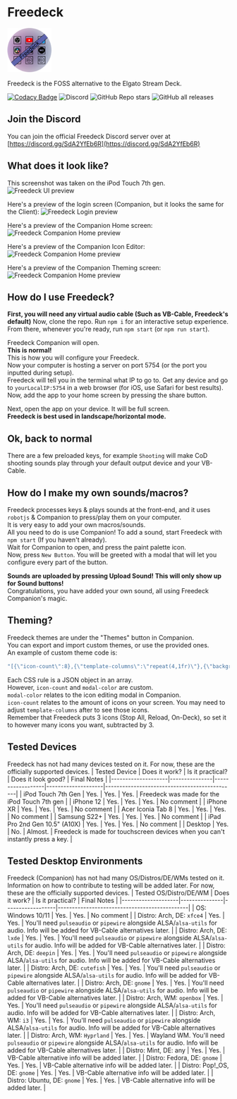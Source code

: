# Freedeck

<img src="https://github.com/freedeck/freedeck/blob/dev/src/app/assets/icons/freedeck.png?raw=true" width='100' height='100'>

Freedeck is the FOSS alternative to the Elgato Stream Deck.  

[![Codacy Badge](https://app.codacy.com/project/badge/Grade/b18dd7c07b464827a367c50b263bc039)](https://app.codacy.com/gh/Freedeck/Freedeck/dashboard?utm_source=gh&utm_medium=referral&utm_content=&utm_campaign=Badge_grade)
![Discord](https://img.shields.io/discord/1077430225874468975)
![GitHub Repo stars](https://img.shields.io/github/stars/Freedeck/Freedeck)
![GitHub all releases](https://img.shields.io/github/downloads/Freedeck/Freedeck/total)

## Join the Discord

You can join the official Freedeck Discord server over at [https://discord.gg/SdA2YfEb6R](https://discord.gg/SdA2YfEb6R)

## What does it look like?

This screenshot was taken on the iPod Touch 7th gen.
![Freedeck UI preview](https://aidens.dev/captures/imgs/Freedeck_500_Default.png)

Here's a preview of the login screen (Companion, but it looks the same for the Client):
![Freedeck Login preview](https://aidens.dev/captures/imgs/Screenshot@2023_10_03_19_17_36291-aidens.png)

Here's a preview of the Companion Home screen:
![Freedeck Companion Home preview](https://aidens.dev/captures/imgs/Screenshot@2023_10_13_21_23_97146-aidens.png)

Here's a preview of the Companion Icon Editor:
![Freedeck Companion Home preview](https://aidens.dev/captures/imgs/Screenshot@2023_10_13_21_23_94203-aidens.png)

Here's a preview of the Companion Theming screen:
![Freedeck Companion Home preview](https://aidens.dev/captures/imgs/Screenshot@2023_10_13_21_24_19395-aidens.png)

## How do I use Freedeck?

**First, you will need any virtual audio cable (Such as VB-Cable, Freedeck's default)**
Now, clone the repo. Run `npm i` for an interactive setup experience.  
From there, whenever you're ready, run `npm start` (or `npm run start`).

Freedeck Companion will open.  
**This is normal!**  
This is how you will configure your Freedeck.  
Now your computer is hosting a server on port 5754 (or the port you inputted during setup).  
Freedeck will tell you in the terminal what IP to go to.
Get any device and go to `yourLocalIP:5754` in a web browser (for iOS, use Safari for best results).  
Now, add the app to your home screen by pressing the share button.  

Next, open the app on your device. It will be full screen.  
**Freedeck is best used in landscape/horizontal mode.**

## Ok, back to normal

There are a few preloaded keys, for example `Shooting` will make CoD shooting sounds play through your default output device and your VB-Cable.

## How do I make my own sounds/macros?

Freedeck processes keys & plays sounds at the front-end, and it uses `robotjs` & Companion to press/play them on your computer.  
It is very easy to add your own macros/sounds.  
All you need to do is use Companion!
To add a sound, start Freedeck with `npm start` (If you haven't already).  
Wait for Companion to open, and press the paint palette icon.  
Now, press `New Button`. You will be greeted with a modal that will let you configure every part of the button.

**Sounds are uploaded by pressing Upload Sound! This will only show up for Sound buttons!**  
Congratulations, you have added your own sound, all using Freedeck Companion's magic.

## Theming?

Freedeck themes are under the "Themes" button in Companion.  
You can export and import custom themes, or use the provided ones.  
An example of custom theme code is:  

```js
"[{\"icon-count\":8},{\"template-columns\":\"repeat(4,1fr)\"},{\"background-size\":\"400% 400%\"},{\"font-family\":\"Rubik, sans-serif\"},{\"background\":\"45deg, rgba(255, 0, 89, 1) 0%, rgba(0, 179, 255, 1) 33%, rgba(255, 0, 89, 1) 66%, rgba(0, 179, 255, 1) 100%\"},{\"modal-color\":\"rgba(0, 179, 255, 1)\"}]"
```

Each CSS rule is a JSON object in an array.  
However, `icon-count` and `modal-color` are custom.  
`modal-color` relates to the icon editing modal in Companion.  
`icon-count` relates to the amount of icons on your screen. You may need to adjust `template-columns` after to see those icons.  
Remember that Freedeck puts 3 icons (Stop All, Reload, On-Deck), so set it to however many icons you want, subtracted by 3.

## Tested Devices

Freedeck has not had many devices tested on it. For now, these are the officially supported devices.
| Tested Device      | Does it work? | Is it practical? | Does it look good? | Final Notes                                  |
|--------------------|---------------|------------------|--------------------|----------------------------------------------|
| iPod Touch 7th Gen | Yes.          | Yes.             | Yes.               | Freedeck was made for the iPod Touch 7th gen  |
| iPhone 12          | Yes.          | Yes.             | Yes.           | No comment |
| iPhone XR          | Yes.          | Yes.             | Yes.           | No comment |
| Acer Iconia Tab 8  | Yes.       | Yes.       | Yes.        | No comment |
| Samsung S22+         | Yes.          | Yes.             | Yes.           | No comment |
| iPad Pro 2nd Gen 10.5" (A10X)          | Yes.          | Yes.             | Yes.           | No comment |
| Desktop         | Yes.          | No.             | Almost.           | Freedeck is made for touchscreen devices when you can't instantly press a key. |

## Tested Desktop Environments

Freedeck (Companion) has not had many OS/Distros/DE/WMs tested on it. Information on how to contribute to testing will be added later. For now, these are the officially supported devices.
| Tested OS/Distro/DE/WM      | Does it work? | Is it practical? | Final Notes                                  |
|--------------------|---------------|------------------|----------------------------------------------|
| OS: Windows 10/11 | Yes.          | Yes.             | No comment  |
| Distro: Arch, DE: `xfce4`          | Yes.          | Yes.             | You'll need `pulseaudio` or `pipewire` alongside ALSA/`alsa-utils` for audio. Info will be added for VB-Cable alternatives later. |
| Distro: Arch, DE: `lxde`          | Yes.          | Yes.             | You'll need `pulseaudio` or `pipewire` alongside ALSA/`alsa-utils` for audio. Info will be added for VB-Cable alternatives later. |
| Distro: Arch, DE: `deepin`          | Yes.          | Yes.             | You'll need `pulseaudio` or `pipewire` alongside ALSA/`alsa-utils` for audio. Info will be added for VB-Cable alternatives later. |
| Distro: Arch, DE: `cutefish`          | Yes.          | Yes.             | You'll need `pulseaudio` or `pipewire` alongside ALSA/`alsa-utils` for audio. Info will be added for VB-Cable alternatives later. |
| Distro: Arch, DE: `gnome`          | Yes.          | Yes.             | You'll need `pulseaudio` or `pipewire` alongside ALSA/`alsa-utils` for audio. Info will be added for VB-Cable alternatives later. |
| Distro: Arch, WM: `openbox`          | Yes.          | Yes.             | You'll need `pulseaudio` or `pipewire` alongside ALSA/`alsa-utils` for audio. Info will be added for VB-Cable alternatives later. |
| Distro: Arch, WM: `i3`          | Yes.          | Yes.             | You'll need `pulseaudio` or `pipewire` alongside ALSA/`alsa-utils` for audio. Info will be added for VB-Cable alternatives later. |
| Distro: Arch, WM: `Hyprland`          | Yes.          | Yes.             | Wayland WM. You'll need `pulseaudio` or `pipewire` alongside ALSA/`alsa-utils` for audio. Info will be added for VB-Cable alternatives later. |
| Distro: Mint, DE: any         | Yes.          | Yes.             | VB-Cable alternative info will be added later. |
| Distro: Fedora, DE: `gnome`        | Yes.          | Yes.             | VB-Cable alternative info will be added later. |
| Distro: Pop!_OS, DE: `gnome`        | Yes.          | Yes.             | VB-Cable alternative info will be added later. |
| Distro: Ubuntu, DE: `gnome`        | Yes.          | Yes.             | VB-Cable alternative info will be added later. |
